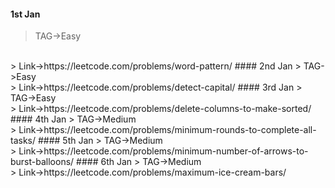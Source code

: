 #### 1st Jan
> TAG->Easy
<br>
> Link->https://leetcode.com/problems/word-pattern/
#### 2nd Jan
> TAG->Easy
<br>
> Link->https://leetcode.com/problems/detect-capital/
#### 3rd Jan
> TAG->Easy
<br>
> Link->https://leetcode.com/problems/delete-columns-to-make-sorted/
#### 4th Jan
> TAG->Medium
<br>
> Link->https://leetcode.com/problems/minimum-rounds-to-complete-all-tasks/
#### 5th Jan
> TAG->Medium
<br>
> Link->https://leetcode.com/problems/minimum-number-of-arrows-to-burst-balloons/
#### 6th Jan
> TAG->Medium
<br>
> Link->https://leetcode.com/problems/maximum-ice-cream-bars/
